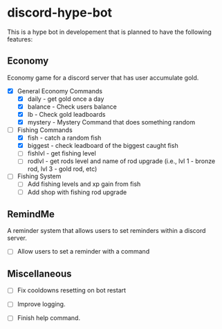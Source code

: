 # discord-hype-bot

This is a hype bot in developement that is planned to have the following features:

## Economy

Economy game for a discord server that has user accumulate gold.

- [x] General Economy Commands
    - [x] daily - get gold once a day
    - [x] balance - Check users balance
    - [x] lb - Check gold leadboards
    - [x] mystery - Mystery Command that does something random
- [ ] Fishing Commands
    - [x] fish - catch a random fish
    - [x] biggest - check leadboard of the biggest caught fish
    - [ ] fishlvl - get fishing level
    - [ ] rodlvl - get rods level and name of rod upgrade (i.e., lvl 1 - bronze rod, lvl 3 - gold rod, etc)
- [ ] Fishing System
    - [ ] Add fishing levels and xp gain from fish
    - [ ] Add shop with fishing rod upgrade

## RemindMe

A reminder system that allows users to set reminders within a discord server.

- [ ] Allow users to set a reminder with a command

## Miscellaneous

- [ ] Fix cooldowns resetting on bot restart
- [ ] Improve logging.
- [ ] Finish help command.


